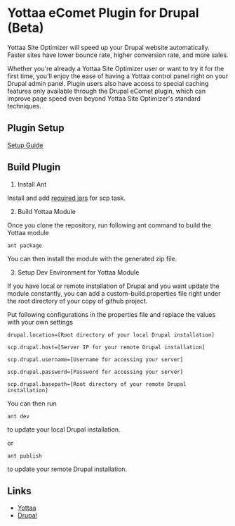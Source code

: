 # Yottaa eComet Plugin for Drupal (Beta)

Yottaa Site Optimizer will speed up your Drupal website automatically.  Faster sites have lower bounce rate, higher conversion rate, and more sales.

Whether you're already a Yottaa Site Optimizer user or want to try it for the first time, you'll enjoy the ease of having a Yottaa control panel right on your Drupal admin panel. Plugin users also have access to special caching features only available through the Drupal eComet plugin, which can improve page speed even beyond Yottaa Site Optimizer's standard techniques.
## Plugin Setup ##

[Setup Guide](http://www.yottaa.com/reference-materials/yottaa-ecomet-plugin-for-drupal-beta/)

## Build Plugin ##

1. Install Ant

Install and add [required jars](http://ant.apache.org/manual/Tasks/scp.html) for scp task.

2. Build Yottaa Module

Once you clone the repository, run following ant command to build the Yottaa module

```
ant package
```

You can then install the module with the generated zip file.

3. Setup Dev Environment for Yottaa Module

If you have local or remote installation of Drupal and you want update the module constantly, you can add a custom-build.properties file right under the root directory of your copy of github project.

Put following configurations in the properties file and replace the values with your own settings

```
drupal.location=[Root directory of your local Drupal installation]

scp.drupal.host=[Server IP for your remote Drupal installation]

scp.drupal.username=[Username for accessing your server]

scp.drupal.password=[Password for accessing your server]

scp.drupal.basepath=[Root directory of your remote Drupal installation]
```

You can then run

```
ant dev
```
to update your local Drupal installation.

or

```
ant publish
```
to update your remote Drupal installation.

## Links ##

* [Yottaa](http://www.yottaa.com)
* [Drupal](http://www.drupal.org/)